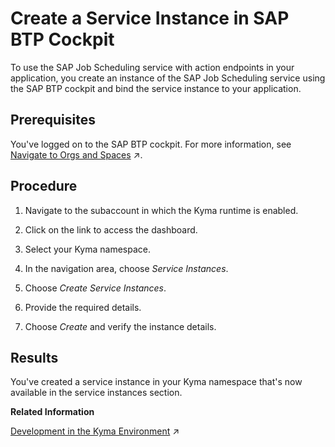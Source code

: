 <!-- loio224a49afe3fc40848f94bbf4cf4747b1 -->

# Create a Service Instance in SAP BTP Cockpit

To use the SAP Job Scheduling service with action endpoints in your application, you create an instance of the SAP Job Scheduling service using the SAP BTP cockpit and bind the service instance to your application.



<a name="loio224a49afe3fc40848f94bbf4cf4747b1__prereq_kbr_wzt_vz"/>

## Prerequisites

You've logged on to the SAP BTP cockpit. For more information, see [Navigate to Orgs and Spaces](https://help.sap.com/viewer/65de2977205c403bbc107264b8eccf4b/Cloud/en-US/5bf87353bf994819b8803e5910d8450f.html "To administer your Cloud Foundry environment, navigate to orgs, and spaces in the SAP BTP cockpit.") :arrow_upper_right:.



## Procedure

1.  Navigate to the subaccount in which the Kyma runtime is enabled.

2.  Click on the link to access the dashboard.

3.  Select your Kyma namespace.

4.  In the navigation area, choose *Service Instances*.

5.  Choose *Create Service Instances*.

6.  Provide the required details.

7.  Choose *Create* and verify the instance details.




<a name="loio224a49afe3fc40848f94bbf4cf4747b1__result_oy1_1gp_n4b"/>

## Results

You've created a service instance in your Kyma namespace that's now available in the service instances section.

**Related Information**  


[Development in the Kyma Environment](https://help.sap.com/viewer/65de2977205c403bbc107264b8eccf4b/Cloud/en-US/606ec610ee4746c09d5d2bef5a85a124.html "Learn more about developing applications in the Kyma environment.") :arrow_upper_right:

